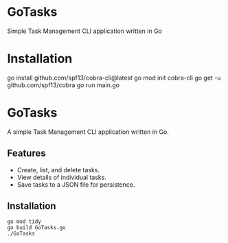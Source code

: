 # GoTasks
Simple Task Management CLI application written in Go

# Installation

go install github.com/spf13/cobra-cli@latest
go mod init cobra-cli
go get -u github.com/spf13/cobra
go run main.go


# GoTasks
A simple Task Management CLI application written in Go.

## Features
- Create, list, and delete tasks.
- View details of individual tasks.
- Save tasks to a JSON file for persistence.

## Installation
```
go mod tidy
go build GoTasks.go
./GoTasks
```
